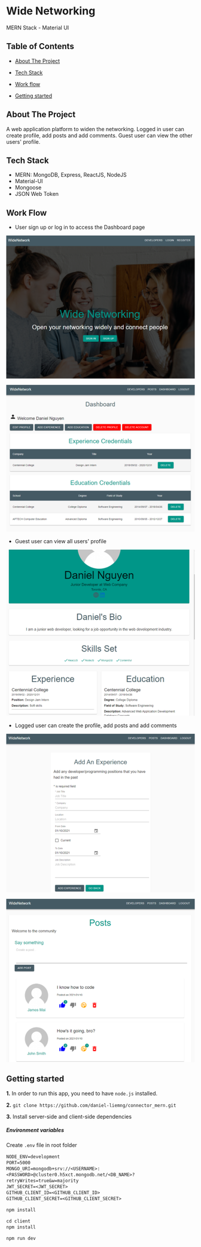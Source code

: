 # Wide Networking
MERN Stack - Material UI

## Table of Contents
* [About The Project](#about)

* [Tech Stack](#tech-stack)

* [Work flow](#work-flow)

* [Getting started](#getting-started)

## About The Project
A web application platform to widen the networking. Logged in user can create profile, add posts and add comments. Guest user can view the other users' profile.

## Tech Stack
  * MERN: MongoDB, Express, ReactJS, NodeJS
  * Material-UI
  * Mongoose
  * JSON Web Token
  
## Work Flow
* User sign up or log in to access the Dashboard page

![Image](https://github.com/daniel-liemng/connector_mern/blob/master/client/src/assets/screenshot/Landing.PNG)

![Image](https://github.com/daniel-liemng/connector_mern/blob/master/client/src/assets/screenshot/Dashboard.PNG)

* Guest user can view all users' profile

![Image](https://github.com/daniel-liemng/connector_mern/blob/master/client/src/assets/screenshot/Profile.PNG)

* Logged user can create the profile, add posts and add comments

![Image](https://github.com/daniel-liemng/connector_mern/blob/master/client/src/assets/screenshot/AddExperince.PNG)

![Image](https://github.com/daniel-liemng/connector_mern/blob/master/client/src/assets/screenshot/Post.PNG)

## Getting started
**1.** In order to run this app, you need to have `node.js` installed.

**2.** `git clone https://github.com/daniel-liemng/connector_mern.git`

**3.** Install server-side and client-side dependencies

##### Environment variables

Create `.env` file in root folder

```
NODE_ENV=development
PORT=5000
MONGO_URI=mongodb+srv://<USERNAME>:<PASSWORD>@cluster0.h5xct.mongodb.net/<DB_NAME>?retryWrites=true&w=majority
JWT_SECRET=<JWT_SECRET>
GITHUB_CLIENT_ID=<GITHUB_CLIENT_ID>
GITHUB_CLIENT_SECRET=<GITHUB_CLIENT_SECRET>
```

```
npm install
```
```
cd client
npm install
```
```
npm run dev
```















  

